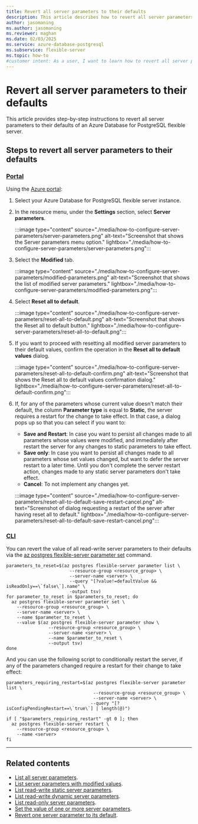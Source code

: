 ```yaml
---
title: Revert all server parameters to their defaults
description: This article describes how to revert all server parameters to their defaults of an Azure Database for PostgreSQL flexible server.
author: jasomaning
ms.author: jasomaning
ms.reviewer: maghan
ms.date: 02/03/2025
ms.service: azure-database-postgresql
ms.subservice: flexible-server
ms.topic: how-to
#customer intent: As a user, I want to learn how to revert all server parameters to their defaults of an Azure Database for PostgreSQL.
---
```


# Revert all server parameters to their defaults

This article provides step-by-step instructions to revert all server parameters to their defaults of an Azure Database for PostgreSQL flexible server.

## Steps to revert all server parameters to their defaults

### [Portal](#tab/portal-revert-all-to-default)

Using the [Azure portal](https://portal.azure.com):

1. Select your Azure Database for PostgreSQL flexible server instance.

2. In the resource menu, under the **Settings** section, select **Server parameters**.

    :::image type="content" source="./media/how-to-configure-server-parameters/server-parameters.png" alt-text="Screenshot that shows the Server parameters menu option." lightbox="./media/how-to-configure-server-parameters/server-parameters.png":::

3. Select the **Modified** tab.

    :::image type="content" source="./media/how-to-configure-server-parameters/modified-parameters.png" alt-text="Screenshot that shows the list of modified server parameters." lightbox="./media/how-to-configure-server-parameters/modified-parameters.png":::

4. Select **Reset all to default**.

    :::image type="content" source="./media/how-to-configure-server-parameters/reset-all-to-default.png" alt-text="Screenshot that shows the Reset all to default button." lightbox="./media/how-to-configure-server-parameters/reset-all-to-default.png":::

5. If you want to proceed with resetting all modified server parameters to their default values, confirm the operation in the **Reset all to default values** dialog.

    :::image type="content" source="./media/how-to-configure-server-parameters/reset-all-to-default-confirm.png" alt-text="Screenshot that shows the Reset all to default values confirmation dialog." lightbox="./media/how-to-configure-server-parameters/reset-all-to-default-confirm.png":::

6. If, for any of the parameters whose current value doesn't match their default, the column **Parameter type** is equal to **Static**, the server requires a restart for the change to take effect. In that case, a dialog pops up so that you can select if you want to:
    - **Save and Restart**: In case you want to persist all changes made to all parameters whose values were modified, and immediately after restart the server for any changes to static parameters to take effect.
    - **Save only**: In case you want to persist all changes made to all parameters whose set values changed, but want to defer the server restart to a later time. Until you don't complete the server restart action, changes made to any static server parameters don't take effect.
    - **Cancel**: To not implement any changes yet.

    :::image type="content" source="./media/how-to-configure-server-parameters/reset-all-to-default-save-restart-cancel.png" alt-text="Screenshot of dialog requesting a restart of the server after having reset all to default." lightbox="./media/how-to-configure-server-parameters/reset-all-to-default-save-restart-cancel.png":::

### [CLI](#tab/cli-revert-all-to-default)

You can revert the value of all read-write server parameters to their defaults via the [az postgres flexible-server parameter set](/cli/azure/postgres/flexible-server/parameter#az-postgres-flexible-server-parameter-set) command.

```azurecli-interactive
parameters_to_reset=$(az postgres flexible-server parameter list \
                        --resource-group <resource_group> \
                        --server-name <server> \
                        --query "[?value!=defaultValue && isReadOnly==\`false\`].name" \
                        -output tsv)
for parameter_to_reset in $parameters_to_reset; do
  az postgres flexible-server parameter set \
    --resource-group <resource_group> \
    --server-name <server> \
    --name $parameter_to_reset \
    --value $(az postgres flexible-server parameter show \
                --resource-group <resource_group> \
                --server-name <server> \
                --name $parameter_to_reset \
                --output tsv)
done
```

And you can use the following script to conditionally restart the server, if any of the parameters changed require a restart for their change to take effect:

```azurecli-interactive
parameters_requiring_restart=$(az postgres flexible-server parameter list \
                                 --resource-group <resource_group> \
                                 --server-name <server> \
                                --query "[?isConfigPendingRestart==\`true\`] | length(@)")

if [ "$parameters_requiring_restart" -gt 0 ]; then
  az postgres flexible-server restart \
    --resource-group <resource_group> \
    --name <server>
fi
```

---

## Related contents

- [List all server parameters](how-to-server-parameters-list-all.md).
- [List server parameters with modified values](how-to-server-parameters-list-modified.md).
- [List read-write static server parameters](how-to-server-parameters-list-read-write-static.md).
- [List read-write dynamic server parameters](how-to-server-parameters-list-read-write-dynamic.md).
- [List read-only server parameters](how-to-server-parameters-list-read-only.md).
- [Set the value of one or more server parameters](how-to-server-parameters-set-value.md).
- [Revert one server parameter to its default](how-to-server-parameters-revert-one-default.md).
